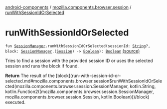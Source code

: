 [android-components](../index.md) / [mozilla.components.browser.session](index.md) / [runWithSessionIdOrSelected](./run-with-session-id-or-selected.md)

# runWithSessionIdOrSelected

`fun `[`SessionManager`](-session-manager/index.md)`.runWithSessionIdOrSelected(sessionId: `[`String`](https://kotlinlang.org/api/latest/jvm/stdlib/kotlin/-string/index.html)`?, block: `[`SessionManager`](-session-manager/index.md)`.(`[`Session`](-session/index.md)`) -> `[`Boolean`](https://kotlinlang.org/api/latest/jvm/stdlib/kotlin/-boolean/index.html)`): `[`Boolean`](https://kotlinlang.org/api/latest/jvm/stdlib/kotlin/-boolean/index.html) [(source)](https://github.com/mozilla-mobile/android-components/blob/master/components/browser/session/src/main/java/mozilla/components/browser/session/SessionManager.kt#L378)

Tries to find a session with the provided session ID or uses the selected session and runs the block if found.

**Return**
The result of the [block](run-with-session-id-or-selected.md#mozilla.components.browser.session$runWithSessionIdOrSelected(mozilla.components.browser.session.SessionManager, kotlin.String, kotlin.Function2((mozilla.components.browser.session.SessionManager, mozilla.components.browser.session.Session, kotlin.Boolean)))/block) executed.


